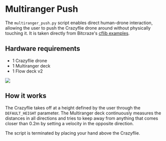 # Multiranger Push

The `multiranger_push.py` script enables direct human-drone interaction, allowing the user to push the Crazyflie drone around without physically touching it.
It is taken directly from Bitcraze's [cflib examples](https://github.com/bitcraze/crazyflie-lib-python/blob/master/examples/multiranger/multiranger_push.py).

## Hardware requirements
- 1 Crazyflie drone
- 1 Multiranger deck
- 1 Flow deck v2

![](resources/MultirangerPushHardware.JPG)

## How it works
The Crazyflie takes off at a height defined by the user through the `DEFAULT_HEIGHT` parameter.
The Multiranger deck continuously measures the distances in all directions and tries to keep away from anything that comes closer than 0.2m by setting a velocity in the opposite direction.

The script is terminated by placing your hand above the Crazyflie.